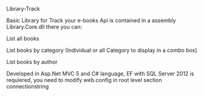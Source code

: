 Library-Track

Basic Library for Track your e-books Api is contained in a assembly Library.Core.dll there you can:

List all books

List books by category (Individual or all Category to display in a combo box)

List books by author

Developed in Asp.Net MVC 5 and C# language, EF with SQL Server 2012 is requiered, you need to modify web.config in root level section connectionstring

<add name="LibraryDatabaseEntities" connectionString="metadata=res://*/Model.EntityModel.csdl|res://*/Model.EntityModel.ssdl|res://*/Model.EntityModel.msl;provider=System.Data.SqlClient;provider connection string=&quot;data source={YOUR-SERVER};initial catalog=LibraryDatabase;user id=LibraryUsr;password=Library2015;multipleactiveresultsets=True;application name=EntityFramework&quot;" providerName="System.Data.EntityClient" />
